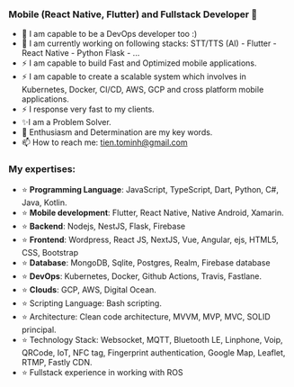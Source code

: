 ### Mobile (React Native, Flutter) and Fullstack Developer 👋

- 🔭 I am capable to be a DevOps developer too :) 
- 🔭 I am currently working on following stacks: STT/TTS (AI) - Flutter - React Native - Python Flask - ...
- ⚡ I am capable to build Fast and Optimized mobile applications.
- ⚡ I am capable to create a scalable system which involves in Kubernetes, Docker, CI/CD, AWS, GCP and cross platform mobile applications.
- ⚡ I response very fast to my clients.
- ✨I am a Problem Solver.
- 🌱 Enthusiasm and Determination are my key words.
- 📫 How to reach me: tien.tominh@gmail.com

### My expertises:

- ⭐ **Programming Language**: JavaScript, TypeScript, Dart, Python, C#, Java, Kotlin.
- ⭐ **Mobile development**: Flutter, React Native, Native Android, Xamarin.
- ⭐ **Backend**: Nodejs, NestJS, Flask, Firebase
- ⭐ **Frontend**: Wordpress, React JS, NextJS, Vue, Angular, ejs, HTML5, CSS, Bootstrap
- ⭐ **Database**: MongoDB, Sqlite, Postgres, Realm, Firebase database
- ⭐ **DevOps**: Kubernetes, Docker, Github Actions, Travis, Fastlane.
- ⭐ **Clouds**: GCP, AWS, Digital Ocean.
- ⭐ Scripting Language: Bash scripting.
- ⭐ Architecture: Clean code architecture, MVVM, MVP, MVC, SOLID principal.
- ⭐ Technology Stack: Websocket, MQTT, Bluetooth LE, Linphone, Voip, QRCode, IoT, NFC tag, Fingerprint authentication, Google Map, Leaflet, RTMP, Fastly CDN.
- ⭐ Fullstack experience in working with ROS 

<!--
**tientham/tientham** is a ✨ _special_ ✨ repository because its `README.md` (this file) appears on your GitHub profile.

Here are some ideas to get you started:

- 🔭 I’m currently working on ...
- 🌱 I’m currently learning ...
- 👯 I’m looking to collaborate on ...
- 🤔 I’m looking for help with ...
- 💬 Ask me about ...
- 📫 How to reach me: ...
- 😄 Pronouns: ...
- ⚡ Fun fact: ...
-->
